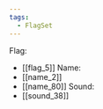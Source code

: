 ```yaml
---
tags:
  - FlagSet
---
```

Flag:
- [[flag_5]]
Name:
- [[name_2]]
- [[name_80]]
Sound:
- [[sound_38]]
